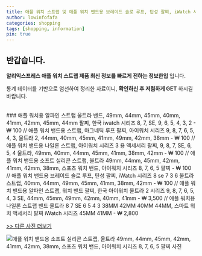 ```yaml
---
title: 애플 워치 스트랩 및 애플 워치 밴드용 브레이드 솔로 루프, 탄성 팔찌, iWatch 시리즈 8 se 7 3 6 울트라 스트랩, 40mm, 44mm, 49mm, 45mm, 41mm, 38mm, 42mm 
author: lowinfofafa
categories: shopping
tags: [shopping, information]
pin: true
---
```


## 반갑습니다. 

**알리익스프레스 애플 워치 스트랩 제품 최신 정보를 빠르게 전하는 정보한입** 입니다.

통계 데이터를 기반으로 엄선하여 정리한 자료이니, **확인하신 후 저렴하게 GET** 하시길 바랍니다.

<br >
### 애플 워치용 알파인 스트랩 울트라 밴드, 49mm, 44mm, 45mm, 40mm, 41mm, 42mm, 45mm, 44mm 팔찌, 한국 iwatch 시리즈 8, 7, SE, 9, 6, 5, 4, 3, 2  - ₩ 100 // 애플 워치 밴드용 스트랩, 마그네틱 루프 팔찌, 아이워치 시리즈 9, 8, 7, 6, 5, 4, 3, 울트라 2, 44mm, 40mm, 45mm, 41mm, 49mm, 42mm, 38mm  - ₩ 100 // 애플 워치 밴드용 나일론 스트랩, 아이워치 시리즈 3 용 액세서리 팔찌, 9, 8, 7, SE, 6, 5, 4 울트라, 49mm, 40mm, 44mm, 45mm, 41mm, 38mm, 42mm  - ₩ 100 // 애플 워치 밴드용 소프트 실리콘 스트랩, 울트라 49mm, 44mm, 45mm, 42mm, 41mm, 42mm, 38mm, 스포츠 워치 밴드, 아이워치 시리즈 8, 7, 6, 5 팔찌  - ₩ 100 // 애플 워치 밴드용 브레이드 솔로 루프, 탄성 팔찌, iWatch 시리즈 8 se 7 3 6 울트라 스트랩, 40mm, 44mm, 49mm, 45mm, 41mm, 38mm, 42mm  - ₩ 100 // 애플 워치 밴드용 알파인 스트랩, 워치 밴드 팔찌, 한국 아이워치 울트라 2 시리즈 9, 8, 7, 6, 5, 4, 3 SE, 44mm, 45mm, 49mm, 42mm, 40mm, 41mm  - ₩ 3,500 // 애플 워치용 나일론 스트랩 밴드 울트라 8 7 SE 6 5 4 3 38MM 42MM 40MM 44MM, 스마트 워치 액세서리 팔찌 iWatch 시리즈 45MM 41MM  - ₩ 2,800

[>> 다른 사진 더보기](https://alongwithus.com/애플워치스트랩-66)

![애플 워치 밴드용 소프트 실리콘 스트랩, 울트라 49mm, 44mm, 45mm, 42mm, 41mm, 42mm, 38mm, 스포츠 워치 밴드, 아이워치 시리즈 8, 7, 6, 5 팔찌  사진](https://ae04.alicdn.com/kf/S553bc8e3dfc043828305202d5b32cd80o/Soft-Silicone-Strap-For-Apple-Watch-Band-Ultra-49mm-44mm-45mm-42mm-41mm-42mm-38mm-sport.jpg)
                        